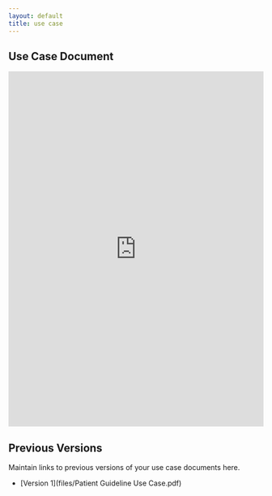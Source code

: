 ```yaml
---
layout: default
title: use case
---
```


## Use Case Document

<iframe src="https://docs.google.com/document/d/e/2PACX-1vSmKNOqET9SDfDWYcf_Co4_8IYgL-3gIoWw8P3KsJ0o5VB8xfhhQPIKPDHRCrRyxA/pub?embedded=true" style="width: 100%;height: 700px;border: none;"></iframe>

## Previous Versions

<p class="message-highlight">Maintain links to previous versions of your use case documents here.</p>

- [Version 1](files/Patient Guideline Use Case.pdf)
